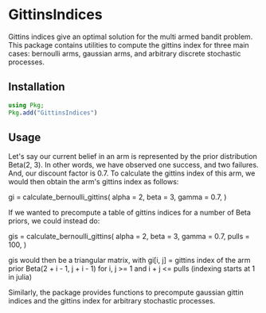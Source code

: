 # GittinsIndices

Gittins indices give an optimal solution for the multi armed bandit problem. This package contains utilities to compute the gittins index for three main cases: bernoulli arms, gaussian arms, and arbitrary discrete stochastic processes.

## Installation
```julia
using Pkg; 
Pkg.add("GittinsIndices")
```

## Usage
Let's say our current belief in an arm is represented by the prior distribution Beta(2, 3). In other words, we have observed one success, and two failures. And, our discount factor is 0.7. To calculate the gittins index of this arm, we would then obtain the arm's gittins index as follows:

gi = calculate_bernoulli_gittins(
    alpha = 2,
    beta = 3,
    gamma = 0.7,
)

If we wanted to precompute a table of gittins indices for a number of Beta priors, we could instead do:

gis = calculate_bernoulli_gittins(
    alpha = 2,
    beta = 3, 
    gamma = 0.7,
    pulls = 100,
)

gis would then be a triangular matrix, with gi[i, j] = gittins index of the arm prior Beta(2 + i - 1, j + i - 1) for i, j >= 1 and i + j <= pulls (indexing starts at 1 in julia)

Similarly, the package provides functions to precompute gaussian gittin indices and the gittins index for arbitrary stochastic processes. 

